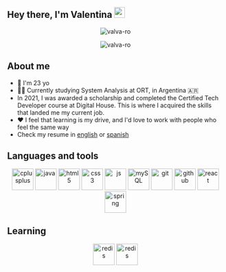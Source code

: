 ## Hey there, I'm Valentina <img src="https://media.giphy.com/media/hvRJCLFzcasrR4ia7z/giphy.gif" width="25px">

<p align="center"> 
  <img src="https://github-readme-stats.vercel.app/api?username=valva-ro&show_icons=true&theme=midnight-purple" alt="valva-ro" />
</p>

<p align="center"> 
  <img src="https://github-readme-stats.vercel.app/api/top-langs/?username=valva-ro&layout=compact&langs_count=5&theme=midnight-purple" alt="valva-ro" />
</p>

## About me
  - 📅 I'm 23 yo
  - 🧑‍🎓 Currently studying System Analysis at ORT, in Argentina 🇦🇷
  - In 2021, I was awarded a scholarship and completed the Certified Tech Developer course at Digital House. This is where I acquired the skills that landed me my current job.
  - ❤️ I feel that learning is my drive, and I'd love to work with people who feel the same way
  - Check my resume in <a href="https://drive.google.com/file/d/1EAPl9a4CG0Oavh-8ppZb4KlMpQiD2t7j/view?usp=sharing">english</a> or <a href="https://drive.google.com/file/d/1lkogHgOy-29RoY29M5b1KpCdbxORXYIS/view?usp=sharing">spanish</a>

## Languages and tools

<p align="center">
  <img src="https://img.shields.io/badge/C%2B%2B-00599C?style=for-the-badge&logo=c%2B%2B&logoColor=white" alt="cplusplus" height="50"/> 
  <img src="https://img.shields.io/badge/Java-ED8B00?style=for-the-badge&logo=java&logoColor=white" alt="java" height="50"/>
  <img src="https://img.shields.io/badge/HTML5-E34F26?style=for-the-badge&logo=html5&logoColor=white" alt="html5" height="50"/> 
  <img src="https://img.shields.io/badge/CSS3-1572B6?style=for-the-badge&logo=css3&logoColor=white" alt="css3" height="50"/> 
  <img src="https://img.shields.io/badge/JavaScript-F7DF1E?style=for-the-badge&logo=javascript&logoColor=black" alt="js" height="50"/> 
  <img src="https://img.shields.io/badge/MySQL-00000F?style=for-the-badge&logo=mysql&logoColor=white" alt="mySQL" height="50"/> 
  <img src="https://img.shields.io/badge/Git-F05032?style=for-the-badge&logo=git&logoColor=white" alt="git" height="50"/>
  <img src="https://img.shields.io/badge/GitHub-100000?style=for-the-badge&logo=github&logoColor=white" alt="github" height="50"/>
  <img src="https://img.shields.io/badge/React-23BAE0?style=for-the-badge&logo=react&logoColor=white" alt="react" height="50"/>
  <img src="https://img.shields.io/badge/spring-64B742?style=for-the-badge&logo=spring&logoColor=white" alt="spring" height="50"/>
</p>

## Learning
<p align="center">
  <img src="https://img.shields.io/badge/redis-code?style=for-the-badge&logo=redis&logoColor=white&color=red" alt="redis" height="50"/> 
  <img src="https://img.shields.io/badge/elasticsearch-code?style=for-the-badge&logo=redis&logoColor=white&color=orange" alt="redis" height="50"/> 
</p>
